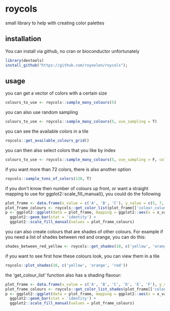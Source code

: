 # roycols

small library to help with creating color palettes

## installation

You can install via github, no cran or bioconductor unfortunately

``` r
library(devtools)
install_github("https://github.com/royoelen/roycols");
```

## usage

you can get a vector of colors with a certain size

``` r
colours_to_use <- roycols::sample_many_colours(5)
```

you can also use random sampling

``` r
colours_to_use <- roycols::sample_many_colours(5, use_sampling = T)
```

you can see the available colors in a tile

``` r
roycols::get_available_colours_grid()
```

you can then also select colors that you like by index

``` r
colours_to_use <- roycols::sample_many_colours(5, use_sampling = F, color_indices = c(1,4,7,8,11))
```

if you want more than 72 colors, there is also another option

``` r
roycols::sample_tons_of_colors(120, T)
```

if you don't know then number of colours up front, or want a straight mapping to use for ggplot2::scale_fill_manual(), you could do the following

``` r
plot_frame <- data.frame(x_value = c('A', 'B', 'C'), y_value = c(5, 7, 6), colour_column = c('A1', 'B1', 'C1'))
plot_frame_colours <- roycols::get_color_list(plot_frame[['colour_column']])
p <- ggplot2::ggplot(data = plot_frame, mapping = ggplot2::aes(x = x_value, y = y_value, fill = colour_column)) + 
  ggplot2::geom_bar(stat = 'identity') +
  ggplot2::scale_fill_manual(values = plot_frame_colours)
```

you can also create colours that are shades of other colours. For example if you need a list of shades between red and orange, you can do this:

``` r
shades_between_red_yellow <- roycols::get_shades(10, c('yellow', 'orange', 'red'))
```

if you want to see first how these colours look, you can view them in a tile

``` r
roycols::plot_shades(10, c('yellow', 'orange', 'red'))
```

the 'get_colour_list' function also has a shading flavour:

``` r
plot_frame <- data.frame(x_value = c('A', 'B', 'C', 'D', 'E', 'F'), y_value = c(5, 7, 6), colour_column = c('A1', 'B1', 'C1', 'D1', 'E1', 'F1'))
plot_frame_colours <- roycols::get_color_list_shades(plot_frame[['colour_column']], c('lavender', 'purple', 'darkviolet'))
p <- ggplot2::ggplot(data = plot_frame, mapping = ggplot2::aes(x = x_value, y = y_value, fill = colour_column)) + 
  ggplot2::geom_bar(stat = 'identity') +
  ggplot2::scale_fill_manual(values = plot_frame_colours)
```
